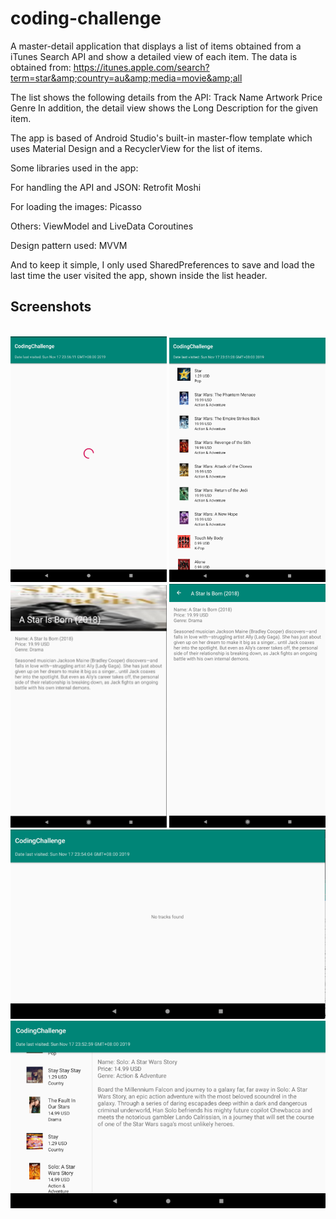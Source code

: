 # coding-challenge

A master-detail application that displays a list of items obtained from a iTunes Search API and show a detailed view of each item. The data is obtained from:
    https://itunes.apple.com/search?term=star&amp;country=au&amp;media=movie&amp;all

The list shows the following details from the API: 
Track Name
Artwork
Price
Genre
In addition, the detail view shows the Long Description for the given item.

The app is based of Android Studio's built-in master-flow template which uses Material Design and a RecyclerView for the list of items.

Some libraries used in the app:

  For handling the API and JSON:
    Retrofit
    Moshi
  
  For loading the images:
    Picasso
    
  Others:
    ViewModel and LiveData
    Coroutines

Design pattern used:
MVVM


And to keep it simple, I only used SharedPreferences to save and load the last time the user visited the app, shown inside the list header.


<h2>Screenshots</h2>
<br>

<img src="images/loading-screen.png" width=250>

<img src="images/main-screen.png" width=250>
<img src="images/detail-screen.png" width=250>
<img src="images/detail-screen-scrolled.png" width=250>
<img src="images/error-screen.png" width=600>
<img src="images/tablet-detail-screen.png" width=600>
